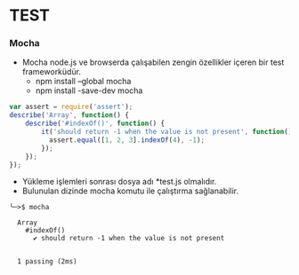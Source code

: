 # TEST

### Mocha

* Mocha node.js ve browserda çalışabilen zengin özellikler içeren bir test frameworküdür.
  * npm install –global mocha 
  * npm install -save-dev mocha

```javascript
var assert = require('assert');  
describe('Array', function() { 
    describe('#indexOf()', function() { 
        it('should return -1 when the value is not present', function() {  
          assert.equal([1, 2, 3].indexOf(4), -1);
        }); 
    }); 
}); 
```

* Yükleme işlemleri sonrası dosya adı *test.js olmalıdır.
* Bulunulan dizinde mocha komutu ile çalıştırma sağlanabilir.

```shell
╰─>$ mocha

  Array
    #indexOf()
      ✔ should return -1 when the value is not present


  1 passing (2ms)

```

